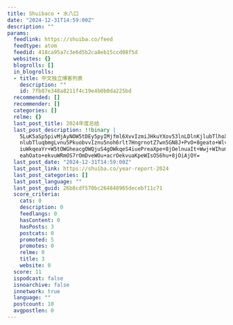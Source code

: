 ```yaml
---
title: Shuibaco • 水八口
date: "2024-12-31T14:59:00Z"
description: ""
params:
  feedlink: https://shuiba.co/feed
  feedtype: atom
  feedid: 418ca95a7c3e6d5b2ca8eb15ccd08f5d
  websites: {}
  blogrolls: []
  in_blogrolls:
  - title: 中文独立博客列表
    description: ""
    id: 7fb87e348a8211f4c19e4b0b0da225bd
  recommended: []
  recommender: []
  categories: []
  relme: {}
  last_post_title: 2024年度总结
  last_post_description: !!binary |
    5LuK5aSp5pivMjAyNOW5tDEy5pyIMjfml6XvvIzmiJHkuYXov53lnLDlnKjlubTlhoXlhp
    nlubTluqbmgLvnu5PkuobvvIznu5noh6rlt7HngrnotZ7wn5GN8J+PvO+8geato+WlveS7
    iuWkqeaYr+W5tOWGheacgOWQjuS4gOWkqeS4iuePreaXpe+8jOelnuaIt+Wwj+WIhumYn+
    eahOato+ekvuWRmOS7rOmDveWOu+acrOekvuaKpeWIsOS6hu+8jOiAjOY=
  last_post_date: "2024-12-31T14:59:00Z"
  last_post_link: https://shuiba.co/year-report-2024
  last_post_categories: []
  last_post_language: ""
  last_post_guid: 26b8cdf570bc264848965decebf11c71
  score_criteria:
    cats: 0
    description: 0
    feedlangs: 0
    hasContent: 0
    hasPosts: 3
    postcats: 0
    promoted: 5
    promotes: 0
    relme: 0
    title: 3
    website: 0
  score: 11
  ispodcast: false
  isnoarchive: false
  innetwork: true
  language: ""
  postcount: 10
  avgpostlen: 0
---
```

